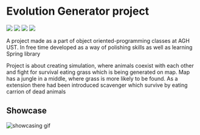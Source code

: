 # Evolution Generator project

[![](https://img.shields.io/badge/Maven-3.6.1-red)](https://maven.apache.org)
[![](https://img.shields.io/badge/Project_Lombok-1.18.12-blue)](https://mvnrepository.com/artifact/org.projectlombok/lombok)
[![](https://img.shields.io/badge/JavaFX_Graphics-14.0.1-green)](https://mvnrepository.com/artifact/org.openjfx/javafx-graphics)
[![](https://img.shields.io/badge/Guava-29.0_jre-yellow)](https://mvnrepository.com/artifact/com.google.guava/guava)

A project made as a part of object oriented-programming classes at AGH UST. 
In free time developed as a way of polishing skills as well as learning Spring library 

Project is about creating simulation,
where animals coexist with each other and fight for survival eating grass which is being generated on map.
Map has a jungle in a middle, where grass is more likely to be found.
As a extension there had been introduced scavenger which survive by eating carrion of dead animals

## Showcase

![showcasing gif](src/main/resources/EvolutionGenerator.gif)

